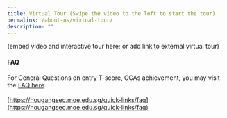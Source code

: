 ```yaml
---
title: Virtual Tour (Swipe the video to the left to start the tour)
permalink: /about-us/virtual-tour/
description: ""
---
```

(embed video and interactive tour here; or add link to external virtual tour)


#### FAQ

For General Questions on entry T-score, CCAs achievement, you may visit the [FAQ here](https://hougangsec.moe.edu.sg/quick-links/faq).  
   
[https://hougangsec.moe.edu.sg/quick-links/faq](https://hougangsec.moe.edu.sg/quick-links/faq)